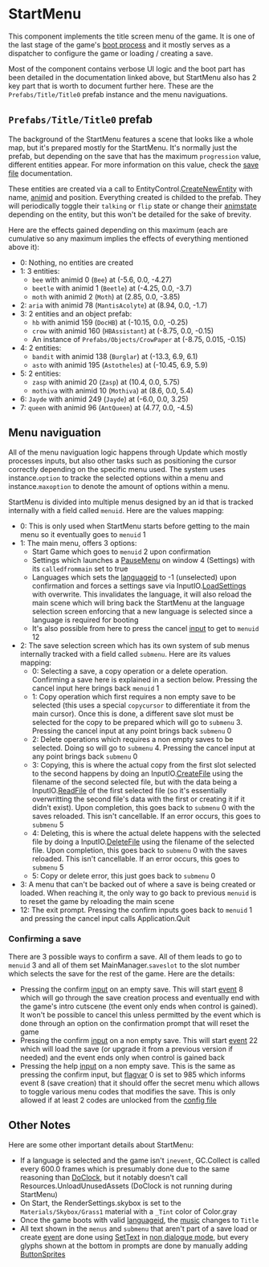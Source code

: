 # StartMenu
This component implements the title screen menu of the game. It is one of the last stage of the game's [boot process](../MainManager/Boot%20and%20reset%20process.md) and it mostly serves as a dispatcher to configure the game or loading / creating a save.

Most of the component contains verbose UI logic and the boot part has been detailed in the documentation linked above, but StartMenu also has 2 key part that is worth to document further here. These are the `Prefabs/Title/Title0` prefab instance and the menu naviguations.

## `Prefabs/Title/Title0` prefab
The background of the StartMenu features a scene that looks like a whole map, but it's prepared mostly for the StartMenu. It's normally just the prefab, but depending on the save that has the maximum `progression` value, different entities appear. For more information on this value, check the [save file](../MainManager/Methods/Save%20file.md) documentation.

These entities are created via a call to EntityControl.[CreateNewEntity](../Entities/EntityControl/EntityControl%20Creation.md#createnewentity) with name, [animid](../Enums%20and%20IDs/AnimIDs.md) and position. Everything created is childed to the prefab. They will periodically toggle their `talking` or `flip` state or change their [animstate](../Entities/EntityControl/Animations/animstate.md) depending on the entity, but this won't be detailed for the sake of brevity.

Here are the effects gained depending on this maximum (each are cumulative so any maximum implies the effects of everything mentioned above it):

- 0: Nothing, no entities are created
- 1: 3 entities:
    - `bee` with animid 0 (`Bee`) at (-5.6, 0.0, -4.27)
    - `beetle` with animid 1 (`Beetle`) at (-4.25, 0.0, -3.7)
    - `moth` with animid 2 (`Moth`) at (2.85, 0.0, -3.85)
- 2: `aria` with animid 78 (`MantisAcolyte`) at (8.94, 0.0, -1.7)
- 3: 2 entities and an object prefab:
    - `hb` with animid 159 (`DocHB`) at (-10.15, 0.0, -0.25)
    - `crow` with animid 160 (`HBAssistant`) at (-8.75, 0.0, -0.15)
    - An instance of `Prefabs/Objects/CrowPaper` at (-8.75, 0.015, -0.15)
- 4: 2 entities:
    - `bandit` with animid 138 (`Burglar`) at (-13.3, 6.9, 6.1)
    - `asto` with animid 195 (`Astotheles`) at (-10.45, 6.9, 5.9)
- 5: 2 entities:
    - `zasp` with animid 20 (`Zasp`) at (10.4, 0.0, 5.75)
    - `mothiva` with animid 10 (`Mothiva`) at (8.6, 0.0, 5.4)
- 6: `Jayde` with animid 249 (`Jayde`) at (-6.0, 0.0, 3.25)
- 7: `queen` with animid 96 (`AntQueen`) at (4.77, 0.0, -4.5)

## Menu naviguation
All of the menu naviguation logic happens through Update which mostly processes inputs, but also other tasks such as positioning the cursor correctly depending on the specific menu used. The system uses instance.`option` to tracke the selected options within a menu and instance.`maxoption` to denote the amount of options within a menu.

StartMenu is divided into multiple menus designed by an id that is tracked internally with a field called `menuid`. Here are the values mapping:

- 0: This is only used when StartMenu starts before getting to the main menu so it eventually goes to `menuid` 1
- 1: The main menu, offers 3 options:
    - Start Game which goes to `menuid` 2 upon confirmation
    - Settings which launches a [PauseMenu](../General%20systems/PauseMenu.md) on window 4 (Settings) with its `calledfrommain` set to true
    - Languages which sets the [languageid](../SetText/languageid.md) to -1 (unselected) upon confirmation and forces a settings save via InputIO.[LoadSettings](../InputIO/Disk%20files%20handling.md#config-file) with overwrite. This invalidates the language, it will also reload the main scene which will bring back the StartMenu at the language selection screen enforcing that a new language is selected since a language is required for booting
    - It's also possible from here to press the cancel [input](../InputIO/Inputs.md) to get to `menuid` 12
- 2: The save selection screen which has its own system of sub menus internally tracked with a field called `submenu`. Here are its values mapping:
    - 0: Selecting a save, a copy operation or a delete operation. Confirming a save here is explained in a section below. Pressing the cancel input here brings back `menuid` 1
    - 1: Copy operation which first requires a non empty save to be selected (this uses a special `copycursor` to differentiate it from the main cursor). Once this is done, a different save slot must be selected for the copy to be prepared which will go to `submenu` 3. Pressing the cancel input at any point brings back `submenu` 0
    - 2: Delete operations which requires a non empty saves to be selected. Doing so will go to `submenu` 4. Pressing the cancel input at any point brings back `submenu` 0
    - 3: Copying, this is where the actual copy from the first slot selected to the second happens by doing an InputIO.[CreateFile](../InputIO/Disk%20files%20handling.md#save-files) using the filename of the second selected file, but with the data being a InputIO.[ReadFile](../InputIO/Disk%20files%20handling.md#save-files) of the first selected file (so it's essentially overwritting the second file's data with the first or creating it if it didn't exist). Upon completion, this goes back to `submenu` 0 with the saves reloaded. This isn't cancellable. If an error occurs, this goes to `submenu` 5
    - 4: Deleting, this is where the actual delete happens with the selected file by doing a InputIO.[DeleteFile](../InputIO/Disk%20files%20handling.md#save-files) using the filename of the selected file. Upon completion, this goes back to `submenu` 0 with the saves reloaded. This isn't cancellable. If an error occurs, this goes to `submenu` 5
    - 5: Copy or delete error, this just goes back to `submenu` 0
- 3: A menu that can't be backed out of where a save is being created or loaded. When reaching it, the only way to go back to previous `menuid` is to reset the game by reloading the main scene
- 12: The exit prompt. Pressing the confirm inputs goes back to `menuid` 1 and pressing the cancel input calls Application.Quit

### Confirming a save
There are 3 possible ways to confirm a save. All of them leads to go to `menuid` 3 and all of them set MainManager.`saveslot` to the slot number which selects the save for the rest of the game. Here are the details:

- Pressing the confirm [input](../InputIO/Inputs.md) on an empty save. This will start [event](../Enums%20and%20IDs/Events.md) 8 which will go through the save creation process and eventually end with the game's intro cutscene (the event only ends when control is gained). It won't be possible to cancel this unless permitted by the event which is done through an option on the confirmation prompt that will reset the game
- Pressing the confirm [input](../InputIO/Inputs.md) on a non empty save. This will start [event](../Enums%20and%20IDs/Events.md) 22 which will load the save (or upgrade it from a previous version if needed) and the event ends only when control is gained back
- Pressing the help [input](../InputIO/Inputs.md) on a non empty save. This is the same as pressing the confirm input, but [flagvar](../Flags%20arrays/flagvar.md) 0 is set to 985 which informs event 8 (save creation) that it should offer the secret menu which allows to toggle various menu codes that modifies the save. This is only allowed if at least 2 codes are unlocked from the [config file](../External%20data%20format/Config%20File.md)

## Other Notes
Here are some other important details about StartMenu:

- If a language is selected and the game isn't `inevent`, GC.Collect is called every 600.0 frames which is presumably done due to the same reasoning than [DoClock](../MainManager/DoClock.md#resourcesunloadunusedassets-and-gccollect), but it notably doesn't call Resources.UnloadUnusedAssets (DoClock is not running during StartMenu)
- On Start, the RenderSettings.skybox is set to the `Materials/Skybox/Grass1` material with a `_Tint` color of Color.gray
- Once the game boots with valid [languageid](../SetText/languageid.md), the [music](../General%20systems/Music%20playback.md) changes to `Title`
- All text shown in the `menus` and `submenu` that aren't part of a save load or create [event](../Enums%20and%20IDs/Events.md) are done using [SetText](../SetText/SetText.md) in [non dialogue mode](../SetText/Dialogue%20mode.md#non-dialogue-mode), but every glyphs shown at the bottom in prompts are done by manually adding [ButtonSprites](ButtonSprite.md)
